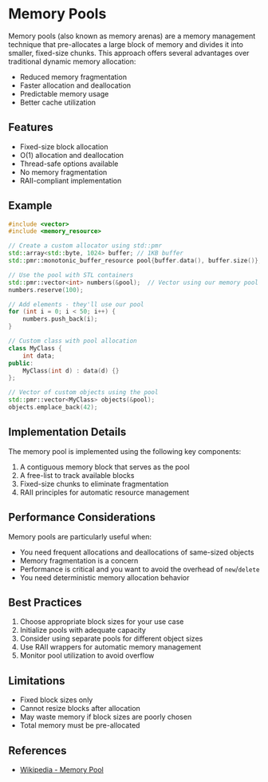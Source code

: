 # Memory Pools

Memory pools (also known as memory arenas) are a memory management technique that pre-allocates a large block of memory and divides it into smaller, fixed-size chunks. This approach offers several advantages over traditional dynamic memory allocation:

- Reduced memory fragmentation
- Faster allocation and deallocation
- Predictable memory usage
- Better cache utilization

## Features

- Fixed-size block allocation
- O(1) allocation and deallocation
- Thread-safe options available
- No memory fragmentation
- RAII-compliant implementation

## Example

```cpp
#include <vector>
#include <memory_resource>

// Create a custom allocator using std::pmr
std::array<std::byte, 1024> buffer; // 1KB buffer
std::pmr::monotonic_buffer_resource pool{buffer.data(), buffer.size()};

// Use the pool with STL containers
std::pmr::vector<int> numbers(&pool);  // Vector using our memory pool
numbers.reserve(100);

// Add elements - they'll use our pool
for (int i = 0; i < 50; i++) {
    numbers.push_back(i);
}

// Custom class with pool allocation
class MyClass {
    int data;
public:
    MyClass(int d) : data(d) {}
};

// Vector of custom objects using the pool
std::pmr::vector<MyClass> objects(&pool);
objects.emplace_back(42);
```

## Implementation Details

The memory pool is implemented using the following key components:

1. A contiguous memory block that serves as the pool
2. A free-list to track available blocks
3. Fixed-size chunks to eliminate fragmentation
4. RAII principles for automatic resource management

## Performance Considerations

Memory pools are particularly useful when:

- You need frequent allocations and deallocations of same-sized objects
- Memory fragmentation is a concern
- Performance is critical and you want to avoid the overhead of `new`/`delete`
- You need deterministic memory allocation behavior

## Best Practices

1. Choose appropriate block sizes for your use case
2. Initialize pools with adequate capacity
3. Consider using separate pools for different object sizes
4. Use RAII wrappers for automatic memory management
5. Monitor pool utilization to avoid overflow

## Limitations

- Fixed block sizes only
- Cannot resize blocks after allocation
- May waste memory if block sizes are poorly chosen
- Total memory must be pre-allocated

## References

- [Wikipedia - Memory Pool](https://en.wikipedia.org/wiki/Memory_pool)